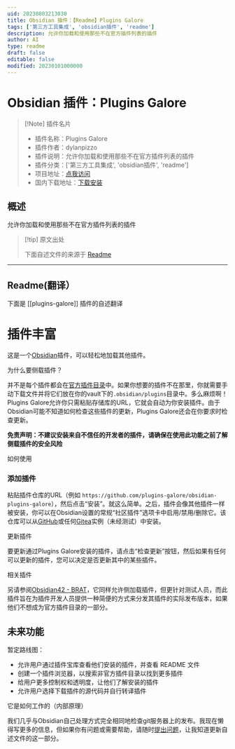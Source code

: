 ```yaml
---
uid: 20230803213030
title: Obsidian 插件：【Readme】Plugins Galore
tags: ['第三方工具集成', 'obsidian插件', 'readme']
description: 允许你加载和使用那些不在官方插件列表的插件
author: AI
type: readme
draft: false
editable: false
modified: 20230101000000
---
```


# Obsidian 插件：Plugins Galore

> [!Note] 插件名片
> - 插件名称：Plugins Galore
> - 插件作者：dylanpizzo
> - 插件说明：允许你加载和使用那些不在官方插件列表的插件
> - 插件分类：['第三方工具集成', 'obsidian插件', 'readme']
> - 项目地址：[点我访问](https://github.com/dylanpizzo/obsidian-plugins-galore)
> - 国内下载地址：[下载安装](https://pkmer.cn/products/plugin/pluginMarket/?plugins-galore)

## 概述

允许你加载和使用那些不在官方插件列表的插件



> [!tip] 原文出处
> 
>下面自述文件的来源于 [Readme](https://ghproxy.net/https://raw.githubusercontent.com/plugins-galore/obsidian-plugins-galore/main/README.md)
> 

---

## Readme(翻译）

下面是 [[plugins-galore]] 插件的自述翻译



# 插件丰富

这是一个[Obsidian](https://obsidian.md/)插件，可以轻松地加载其他插件。

为什么要侧载插件？

并不是每个插件都会在[官方插件目录](https://obsidian.md/plugins)中。如果你想要的插件不在那里，你就需要手动下载文件并将它们放在你的vault下的`.obsidian/plugins`目录中。多么麻烦啊！Plugins Galore允许你只需粘贴存储库的URL，它就会自动为你安装插件。由于Obsidian可能不知道如何检查这些插件的更新，Plugins Galore还会在你要求时检查更新。

**免责声明：不建议安装来自不信任的开发者的插件，请确保在使用此功能之前了解侧载插件的安全风险**

如何使用

### 添加插件

粘贴插件仓库的URL（例如 `https://github.com/plugins-galore/obsidian-plugins-galore`），然后点击“安装”。就这么简单。之后，插件会像其他插件一样被安装，你可以在Obsidian设置的常规“社区插件”选项卡中启用/禁用/删除它。该仓库可以从[GitHub](https://github.com/)或任何[Gitea](https://gitea.io/)实例（未经测试）中安装。

更新插件

要更新通过Plugins Galore安装的插件，请点击“检查更新”按钮，然后如果有任何可以更新的插件，您可以决定是否更新其中的某些插件。

相关插件

另请参阅[Obsidian42 - BRAT](https://github.com/TfTHacker/obsidian42-brat)，它同样允许侧加载插件，但更针对测试人员，而此插件旨在为插件开发人员提供一种简便的方式来分发其插件的实际发布版本，如果他们不想成为官方插件目录的一部分。

## 未来功能

暂定路线图：
- 允许用户通过插件宝库查看他们安装的插件，并查看 README 文件
- 创建一个插件浏览器，以搜索非官方插件目录以找到更多插件
- 给用户更多控制权和透明度，让他们了解安装的插件
- 允许用户选择下载插件的源代码并自行转译插件

它是如何工作的（内部原理）

我们几乎与Obsidian自己处理方式完全相同地检查git服务器上的发布。我现在懒得写更多的信息，但如果你有问题或需要帮助，请随时[提出问题](https://github.com/plugins-galore/obsidian-plugins-galore/issues)，让我知道更新自述文件的这一部分。




